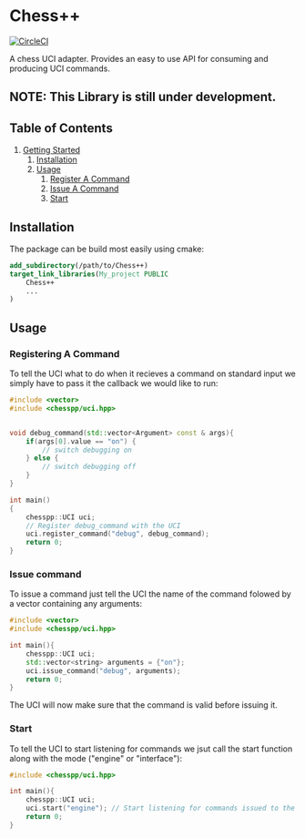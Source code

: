# Chess++

[![CircleCI](https://circleci.com/gh/The-Pied-Piper/ChessPP.svg?style=svg)](https://circleci.com/gh/The-Pied-Piper/ChessPP)

A chess UCI adapter. Provides an easy to use API for consuming and producing UCI commands.

## NOTE: This Library is still under development.

## Table of Contents
1. [Getting Started](#getting-started)
    1. [Installation](#installation)
    1. [Usage](#usage)
        1. [Register A Command](#register-a-command)
        1. [Issue A Command](#issue-a-command)
        1. [Start](#start)

## Installation

The package can be build most easily using cmake:

```cmake
add_subdirectory(/path/to/Chess++)
target_link_libraries(My_project PUBLIC
    Chess++
    ...
)
```

## Usage


### Registering A Command

To tell the UCI what to do when it recieves a command on standard input we simply have to pass it the callback we would like to run:

```c++
#include <vector>
#include <chesspp/uci.hpp>


void debug_command(std::vector<Argument> const & args){
    if(args[0].value == "on") {
        // switch debugging on
    } else {
        // switch debugging off
    }
}

int main()
{
    chesspp::UCI uci;
    // Register debug_command with the UCI
    uci.register_command("debug", debug_command);
    return 0;
}
```

### Issue command

To issue a command just tell the UCI the name of the command folowed by a vector containing any arguments:

```c++
#include <vector>
#include <chesspp/uci.hpp>

int main(){
    chesspp::UCI uci;
    std::vector<string> arguments = {"on"};
    uci.issue_command("debug", arguments);
    return 0;
}
```

The UCI will now make sure that the command is valid before issuing it.

### Start

To tell the UCI to start listening for commands we jsut call the start function along with the mode ("engine" or "interface"):

```c++
#include <chesspp/uci.hpp>

int main(){
    chesspp::UCI uci;
    uci.start("engine"); // Start listening for commands issued to the engine from the interface
    return 0;
}


